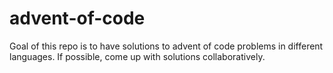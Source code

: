 # advent-of-code

Goal of this repo is to have solutions to advent of code problems in different languages.
If possible, come up with solutions collaboratively.

